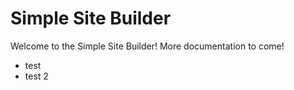 # Simple Site Builder

Welcome to the Simple Site Builder! More documentation to come!

<ul>
  <li>test</li>
  <li>test 2</li>
</ul>
